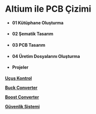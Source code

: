 
# Altium ile PCB Çizimi

- #### 01 Kütüphane Oluşturma

- #### 02 Şematik Tasarım

- #### 03 PCB Tasarım

- #### 04 Üretim Dosyalarını Oluşturma

- #### Projeler 
**[Uçuş Kontrol](https://github.com/cengizhantopcu53/ucus_kontrol)**

**[Buck Converter](https://github.com/cengizhantopcu53/buck_converter)**

**[Boost Converter](https://github.com/cengizhantopcu53/boost_converter)**

**[Güvenlik Sistemi](https://github.com/cengizhantopcu53/guvenlik_sistemi)**
